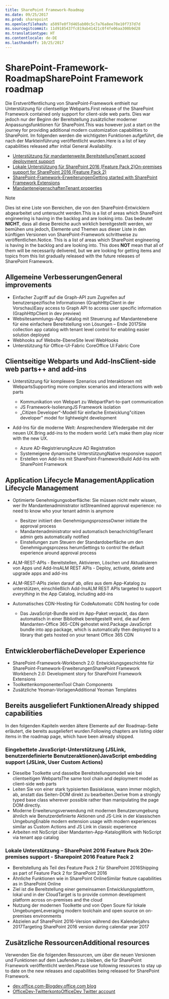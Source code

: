 ```yaml
---
title: SharePoint Framework-Roadmap
ms.date: 09/25/2017
ms.prod: sharepoint
ms.openlocfilehash: a5097e0f7d465ab00c5c7a76a8ee78e10f737d7d
ms.sourcegitcommit: 11d9185437fc819ab41421c0f4fe06aa300b9d28
ms.translationtype: HT
ms.contentlocale: de-DE
ms.lasthandoff: 10/25/2017
---
```

# <a name="sharepoint-framework-roadmap"></a><span data-ttu-id="c21e1-102">SharePoint-Framework-Roadmap</span><span class="sxs-lookup"><span data-stu-id="c21e1-102">SharePoint Framework roadmap</span></span>

<span data-ttu-id="c21e1-103">Die Erstveröffentlichung von SharePoint-Framework enthielt nur Unterstützung für clientseitige Webparts.</span><span class="sxs-lookup"><span data-stu-id="c21e1-103">First release of the SharePoint Framework contained only support for client-side web parts.</span></span> <span data-ttu-id="c21e1-104">Dies war jedoch nur der Beginn der Bereitstellung zusätzlicher moderner Anpassungsfunktionen für SharePoint.</span><span class="sxs-lookup"><span data-stu-id="c21e1-104">This was however just a start on the journey for providing additional modern customization capabilities to SharePoint.</span></span> <span data-ttu-id="c21e1-105">Im folgenden werden die wichtigsten Funktionen aufgeführt, die nach der Markteinführung veröffentlicht wurden.</span><span class="sxs-lookup"><span data-stu-id="c21e1-105">Here is a list of key capabilities released after initial General Availability.</span></span>

- [<span data-ttu-id="c21e1-106">Unterstützung für mandantenweite Bereitstellung</span><span class="sxs-lookup"><span data-stu-id="c21e1-106">Tenant scoped deployment support</span></span>](./tenant-scoped-deployment.md)
- [<span data-ttu-id="c21e1-107">Lokale Unterstützung für SharePoint 2016 (Feature Pack 2)</span><span class="sxs-lookup"><span data-stu-id="c21e1-107">On-premises support for SharePoint 2016 (Feature Pack 2)</span></span>](./sharepoint-2016-support.md)
- [<span data-ttu-id="c21e1-108">SharePoint-Framework-Erweiterungen</span><span class="sxs-lookup"><span data-stu-id="c21e1-108">Getting started with SharePoint Framework Extensions</span></span>](./extensions/overview-extensions.md)
- [<span data-ttu-id="c21e1-109">Mandanteneigenschaften</span><span class="sxs-lookup"><span data-stu-id="c21e1-109">Tenant properties</span></span>](./tenant-properties.md)


> [!NOTE]
> <span data-ttu-id="c21e1-110">Dies ist eine Liste von Bereichen, die von den SharePoint-Entwicklern abgearbeitet und untersucht werden.</span><span class="sxs-lookup"><span data-stu-id="c21e1-110">This is a list of areas which SharePoint engineering is having in the backlog and are looking into.</span></span> <span data-ttu-id="c21e1-111">Das bedeutet **NICHT**, dass all diese Bereiche auch wirklich bereitgestellt werden, wir bemühen uns jedoch, Elemente und Themen aus dieser Liste in den künftigen Versionen von SharePoint-Framework schrittweise zu veröffentlichen.</span><span class="sxs-lookup"><span data-stu-id="c21e1-111">Notice. This is a list of areas which SharePoint engineering is having in the backlog and are looking into. This does **NOT** mean that all of them will be necessarily delivered, but we are looking for getting items and topics from this list gradually released with the future releases of SharePoint Framework.</span></span>

## <a name="general-improvements"></a><span data-ttu-id="c21e1-112">Allgemeine Verbesserungen</span><span class="sxs-lookup"><span data-stu-id="c21e1-112">General improvements</span></span>

- <span data-ttu-id="c21e1-113">Einfacher Zugriff auf die Graph-API zum Zugreifen auf benutzerspezifische Informationen (GraphHttpClient in der Vorschau)</span><span class="sxs-lookup"><span data-stu-id="c21e1-113">Easy access to Graph API to access user specific information (GraphHttpClient in dev preview)</span></span>
- <span data-ttu-id="c21e1-114">Websitesammlungs-App-Katalog mit Steuerung auf Mandantenebene für eine einfachere Bereitstellung von Lösungen – Ende 2017</span><span class="sxs-lookup"><span data-stu-id="c21e1-114">Site collection app catalog with tenant level control for enabling easier solution deployed</span></span>
- <span data-ttu-id="c21e1-115">Webhooks auf Website-Ebene</span><span class="sxs-lookup"><span data-stu-id="c21e1-115">Site level WebHooks</span></span>
- <span data-ttu-id="c21e1-116">Unterstützung für Office-UI-Fabric Core</span><span class="sxs-lookup"><span data-stu-id="c21e1-116">Office UI Fabric Core</span></span>

## <a name="client-side-web-parts-and-add-ins"></a><span data-ttu-id="c21e1-117">Clientseitige Webparts und Add-Ins</span><span class="sxs-lookup"><span data-stu-id="c21e1-117">Client-side web parts++ and add-ins</span></span>

- <span data-ttu-id="c21e1-118">Unterstützung für komplexere Szenarios und Interaktionen mit Webparts</span><span class="sxs-lookup"><span data-stu-id="c21e1-118">Supporting more complex scenarios and interactions with web parts</span></span>
    - <span data-ttu-id="c21e1-119">Kommunikation von Webpart zu Webpart</span><span class="sxs-lookup"><span data-stu-id="c21e1-119">Part-to-part communication</span></span>
    - <span data-ttu-id="c21e1-120">JS Framework-Isolierung</span><span class="sxs-lookup"><span data-stu-id="c21e1-120">JS Framework isolation</span></span>
    - <span data-ttu-id="c21e1-121">„Citizen Developer“-Modell für einfache Entwicklung</span><span class="sxs-lookup"><span data-stu-id="c21e1-121">"citizen developer" model for lightweight development</span></span>

- <span data-ttu-id="c21e1-122">Add-Ins für die moderne Welt: Ansprechendere Wiedergabe mit der neuen UX.</span><span class="sxs-lookup"><span data-stu-id="c21e1-122">Bring add-ins to the modern world: Let’s make them play nicer with the new UX.</span></span> 
    - <span data-ttu-id="c21e1-123">Azure AD-Registrierung</span><span class="sxs-lookup"><span data-stu-id="c21e1-123">Azure AD Registration</span></span>
    - <span data-ttu-id="c21e1-124">Systemeigene dynamische Unterstützung</span><span class="sxs-lookup"><span data-stu-id="c21e1-124">Native responsive support</span></span>
    - <span data-ttu-id="c21e1-125">Erstellen von Add-Ins mit SharePoint-Framework</span><span class="sxs-lookup"><span data-stu-id="c21e1-125">Build Add-Ins with SharePoint Framework</span></span>


## <a name="application-lifecycle-management"></a><span data-ttu-id="c21e1-126">Application Lifecycle Management</span><span class="sxs-lookup"><span data-stu-id="c21e1-126">Application Lifecycle Management</span></span>

- <span data-ttu-id="c21e1-127">Optimierte Genehmigungsoberfläche: Sie müssen nicht mehr wissen, wer Ihr Mandantenadministrator ist</span><span class="sxs-lookup"><span data-stu-id="c21e1-127">Streamlined approval experience: no need to know who your tenant admin is anymore</span></span>
    - <span data-ttu-id="c21e1-128">Besitzer initiiert den Genehmigungsprozess</span><span class="sxs-lookup"><span data-stu-id="c21e1-128">Owner initiate the approval process</span></span>
    - <span data-ttu-id="c21e1-129">Mandantenadministrator wird automatisch benachrichtigt</span><span class="sxs-lookup"><span data-stu-id="c21e1-129">Tenant admin gets automatically notified</span></span> 
    - <span data-ttu-id="c21e1-130">Einstellungen zum Steuern der Standardoberfläche um den Genehmigungsprozess herum</span><span class="sxs-lookup"><span data-stu-id="c21e1-130">Settings to control the default experience around approval process</span></span>

- <span data-ttu-id="c21e1-131">ALM-REST-APIs - Bereitstellen, Aktivieren, Löschen und Aktualisieren von Apps und Add-Ins</span><span class="sxs-lookup"><span data-stu-id="c21e1-131">ALM REST APIs - Deploy, activate, delete and upgrade apps and add-ins</span></span>
- <span data-ttu-id="c21e1-132">ALM-REST-APIs zielen darauf ab, *alles* aus dem App-Katalog zu unterstützen, einschließlich Add-Ins</span><span class="sxs-lookup"><span data-stu-id="c21e1-132">ALM REST APIs targeted to support *everything* in the App Catalog, including add-ins</span></span>
- <span data-ttu-id="c21e1-133">Automatisches CDN-Hosting für Code</span><span class="sxs-lookup"><span data-stu-id="c21e1-133">Automatic CDN hosting for code</span></span>
    - <span data-ttu-id="c21e1-134">Das JavaScript-Bundle wird im App-Paket verpackt, das dann automatisch in einer Bibliothek bereitgestellt wird, die auf dem Mandanten-Office 365-CDN gehostet wird.</span><span class="sxs-lookup"><span data-stu-id="c21e1-134">Package JavaScript bundle into app package, which is automatically then deployed to a library that gets hosted on your tenant Office 365 CDN</span></span>


## <a name="developer-experience"></a><span data-ttu-id="c21e1-135">Entwickleroberfläche</span><span class="sxs-lookup"><span data-stu-id="c21e1-135">Developer Experience</span></span>
- <span data-ttu-id="c21e1-136">SharePoint-Framework-Workbench 2.0: Entwicklungsgeschichte für SharePoint-Framework-Erweiterungen</span><span class="sxs-lookup"><span data-stu-id="c21e1-136">SharePoint Framework Workbench 2.0: Development story for SharePoint Framework Extensions</span></span>
- <span data-ttu-id="c21e1-137">Toolkettenkomponenten</span><span class="sxs-lookup"><span data-stu-id="c21e1-137">Tool Chain Components</span></span>
- <span data-ttu-id="c21e1-138">Zusätzliche Yeoman-Vorlagen</span><span class="sxs-lookup"><span data-stu-id="c21e1-138">Additional Yeoman Templates</span></span>

## <a name="already-shipped-capabilities"></a><span data-ttu-id="c21e1-139">Bereits ausgeliefert Funktionen</span><span class="sxs-lookup"><span data-stu-id="c21e1-139">Already shipped capabilities</span></span>

<span data-ttu-id="c21e1-140">In den folgenden Kapiteln werden ältere Elemente auf der Roadmap-Seite erläutert, die bereits ausgeliefert wurden.</span><span class="sxs-lookup"><span data-stu-id="c21e1-140">Following chapters are listing older items in the roadmap page, which have been already shipped.</span></span>

### <a name="javascript-embedding-support-jslink-user-custom-actions"></a><span data-ttu-id="c21e1-141">Eingebettete JavaScript-Unterstützung (JSLink, benutzerdefinierte Benutzeraktionen)</span><span class="sxs-lookup"><span data-stu-id="c21e1-141">JavaScript embedding support (JSLink, User Custom Actions)</span></span> 

- <span data-ttu-id="c21e1-142">Dieselbe Toolkette und dasselbe Bereitstellungsmodell wie bei clientseitigen Webparts</span><span class="sxs-lookup"><span data-stu-id="c21e1-142">The same tool chain and deployment model as client-side web parts</span></span>
- <span data-ttu-id="c21e1-143">Leiten Sie von einer stark typisierten Basisklasse, wann immer möglich, ab, anstatt das Seiten-DOM direkt zu bearbeiten.</span><span class="sxs-lookup"><span data-stu-id="c21e1-143">Derive from a strongly typed base class wherever possible rather than manipulating the page DOM directly.</span></span>
- <span data-ttu-id="c21e1-144">Moderne Erweiterungsverwendung mit modernen Benutzerumgebung ähnlich wie Benutzerdefinierte Aktionen und JS-Link in der klassischen Umgebung</span><span class="sxs-lookup"><span data-stu-id="c21e1-144">Enable modern extension usage with modern experiences similar as Custom Actions and JS Link in classic experience</span></span>
- <span data-ttu-id="c21e1-145">Arbeiten mit NoScript über Mandanten-App-Katalog</span><span class="sxs-lookup"><span data-stu-id="c21e1-145">Work with NoScript via tenant app catalog</span></span>

### <a name="on-premises-support---sharepoint-2016-feature-pack-2"></a><span data-ttu-id="c21e1-146">Lokale Unterstützung – SharePoint 2016 Feature Pack 2</span><span class="sxs-lookup"><span data-stu-id="c21e1-146">On-premises support - Sharepoint 2016 Feature Pack 2</span></span>

- <span data-ttu-id="c21e1-147">Bereitstellung als Teil des Feature Pack 2 für SharePoint 2016</span><span class="sxs-lookup"><span data-stu-id="c21e1-147">Shipping as part of Feature Pack 2 for SharePoint 2016</span></span>
- <span data-ttu-id="c21e1-148">Ähnliche Funktionen wie in SharePoint Online</span><span class="sxs-lookup"><span data-stu-id="c21e1-148">Similar feature capabilities as in SharePoint Online</span></span>
- <span data-ttu-id="c21e1-149">Ziel ist die Bereitstellung einer gemeinsamen Entwicklungsplattform, lokal und in der Cloud</span><span class="sxs-lookup"><span data-stu-id="c21e1-149">Target is to provide common development platform across on-premises and the cloud</span></span>
- <span data-ttu-id="c21e1-150">Nutzung der modernen Toolkette und von Open Soure für lokale Umgebungen</span><span class="sxs-lookup"><span data-stu-id="c21e1-150">Leveraging modern toolchain and open source on on-premises environments</span></span>
- <span data-ttu-id="c21e1-151">Abzielen auf SharePoint 2016-Version während des Kalenderjahrs 2017</span><span class="sxs-lookup"><span data-stu-id="c21e1-151">Targeting SharePoint 2016 version during calendar year 2017</span></span>


## <a name="additional-resources"></a><span data-ttu-id="c21e1-152">Zusätzliche Ressourcen</span><span class="sxs-lookup"><span data-stu-id="c21e1-152">Additional resources</span></span>
<span data-ttu-id="c21e1-153">Verwenden Sie die folgenden Ressourcen, um über die neuen Versionen und Funktionen auf dem Laufenden zu bleiben, die für SharePoint Framework veröffentlicht werden.</span><span class="sxs-lookup"><span data-stu-id="c21e1-153">Please use following resources to stay up to date on the new releases and capabilities being released for SharePoint Framework.</span></span>

* [<span data-ttu-id="c21e1-154">dev.office.com-Blog</span><span class="sxs-lookup"><span data-stu-id="c21e1-154">dev.office.com blog</span></span>](https://dev.office.com/blogs)
* [<span data-ttu-id="c21e1-155">OfficeDev-Twitterkonto</span><span class="sxs-lookup"><span data-stu-id="c21e1-155">OfficeDev Twitter account</span></span>](https://twitter.com/officedev)

